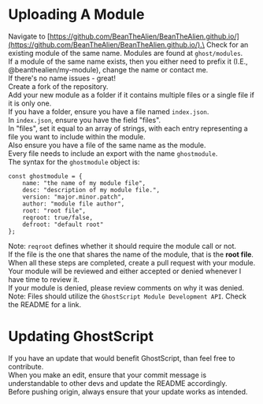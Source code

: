 # Uploading A Module
Navigate to [https://github.com/BeanTheAlien/BeanTheAlien.github.io/](https://github.com/BeanTheAlien/BeanTheAlien.github.io/).\
Check for an existing module of the same name. Modules are found at `ghost/modules`.\
If a module of the same name exists, then you either need to prefix it (I.E., @beanthealien/my-module), change the name or contact me.\
If there's no name issues - great!\
Create a fork of the repository.\
Add your new module as a folder if it contains multiple files or a single file if it is only one.\
If you have a folder, ensure you have a file named `index.json`.\
In `index.json`, ensure you have the field "files".\
In "files", set it equal to an array of strings, with each entry representing a file you want to include within the module.\
Also ensure you have a file of the same name as the module.\
Every file needs to include an export with the name `ghostmodule`.\
The syntax for the `ghostmodule` object is:
```
const ghostmodule = {
    name: "the name of my module file",
    desc: "description of my module file.",
    version: "major.minor.patch",
    author: "module file author",
    root: "root file",
    reqroot: true/false,
    defroot: "default root"
};
```
Note: `reqroot` defines whether it should require the module call or not.\
If the file is the one that shares the name of the module, that is the **root file**.\
When all these steps are completed, create a pull request with your module.\
Your module will be reviewed and either accepted or denied whenever I have time to review it.\
If your module is denied, please review comments on why it was denied.\
Note: Files should utilize the `GhostScript Module Development API`. Check the README for a link.

# Updating GhostScript
If you have an update that would benefit GhostScript, than feel free to contribute.\
When you make an edit, ensure that your commit message is understandable to other devs and update the README accordingly.\
Before pushing origin, always ensure that your update works as intended.
